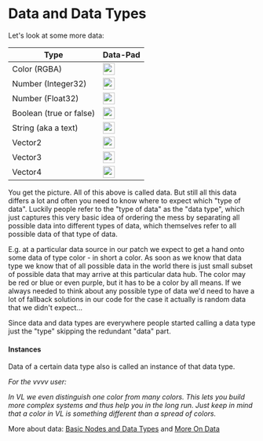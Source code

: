 # Data and Data Types

Let's look at some more data:

|Type|Data-Pad|
|---|---|
|Color (RGBA)|<img src="../images/introduction/datatype-color.png" style="height: 1.5em"/>|
|Number (Integer32)|<img src="../images/introduction/datatype-Integer32.png" style="height: 1.5em"/>|
|Number (Float32)|<img src="../images/introduction/datatype-float32.png" style="height: 1.5em"/>|
|Boolean (true or false)|<img src="../images/introduction/datatype-boolean.png" style="height: 1.5em"/>|
|String (aka a text)|<img src="../images/introduction/datatype-string.png" style="height: 1.5em"/>|
|Vector2|<img src="../images/introduction/datatype-vector2.png" style="height: 1.5em"/>|
|Vector3|<img src="../images/introduction/datatype-vector3.png" style="height: 1.5em"/>|
|Vector4|<img src="../images/introduction/datatype-vector4.png" style="height: 1.5em"/>|

You get the picture. All of this above is called data. But still all this data differs a lot and often you need to know where to expect which "type of data". Luckily people refer to the "type of data" as the "data type", which just captures this very basic idea of ordering the mess by separating all possible data into different types of data, which themselves refer to all possible data of that type of data. 

E.g. at a particular data source in our patch we expect to get a hand onto some data of type color - in short a color. As soon as we know that data type we know that of all possible data in the world there is just small subset of possible data that may arrive at this particular data hub. The color may be red or blue or even purple, but it has to be a color by all means. If we always needed to think about any possible type of data we'd need to have a lot of fallback solutions in our code for the case it actually is random data that we didn't expect...

Since data and data types are everywhere people started  calling a data type just the "type" skipping the redundant "data" part. 

#### Instances
Data of a certain data type also is called an instance of that data type.

*For the vvvv user:*

*In VL we even distinguish one color from many colors. This lets you build more complex systems and thus help you in the long run. Just keep in mind that a color in VL is something different than a spread of colors.*

More about data: [Basic Nodes and Data Types](lo_9__basictypes.md) and [More On Data](more-on-data.md)




